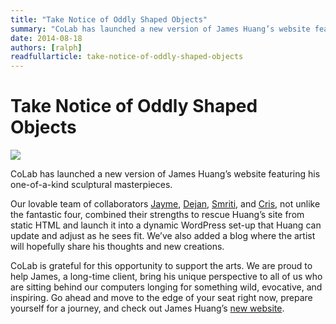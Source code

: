 ```yaml
---
title: "Take Notice of Oddly Shaped Objects"
summary: "CoLab has launched a new version of James Huang’s website featuring his one-of-a-kind sculptural masterpieces."
date: 2014-08-18
authors: [ralph]
readfullarticle: take-notice-of-oddly-shaped-objects
---
```


# Take Notice of Oddly Shaped Objects

<a href="http://james-huang.com/"><img src="/assets/img/blog/2014-08-18.png" class="center-element"></a>

CoLab has launched a new version of James Huang’s website featuring his one-of-a-kind sculptural masterpieces.

Our lovable team of collaborators [Jayme](http://colab.coop/team), [Dejan](http://colab.coop/team), [Smriti](http://colab.coop/team), and [Cris](http://colab.coop/team), not unlike the fantastic four, combined their strengths to rescue Huang’s site from static HTML and launch it into a dynamic WordPress set-up that Huang can update and adjust as he sees fit. We’ve also added a blog where the artist will hopefully share his thoughts and new creations.

CoLab is grateful for this opportunity to support the arts. We are proud to help James, a long-time client, bring his unique perspective to all of us who are sitting behind our computers longing for something wild, evocative, and inspiring. Go ahead and move to the edge of your seat right now, prepare yourself for a journey, and check out James Huang’s [new website](http://james-huang.com/).
